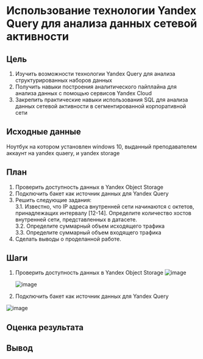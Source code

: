 # Использование технологии Yandex Query для анализа данных сетевой активности
## Цель
1. Изучить возможности технологии Yandex Query для анализа структурированных
наборов данных
2. Получить навыки построения аналитического пайплайна для анализа данных с
помощью сервисов Yandex Cloud
3. Закрепить практические навыки использования SQL для анализа данных сетевой
активности в сегментированной корпоративной сети

## Исходные данные
Ноутбук на котором установлен windows 10, выданный преподавателем аккаунт на yandex quaery, и yandex storage
## План
1. Проверить доступность данных в Yandex Object Storage
2.  Подключить бакет как источник данных для Yandex
Query
3. Решить следующие задания: <br>
  3.1. Известно, что IP адреса внутренней сети начинаются с октетов, принадлежащих
 интервалу [12-14]. Определите количество хостов внутренней сети,
 представленных в датасете. <br>
  3.2. Определите суммарный объем исходящего трафика <br>
  3.3. Определите суммарный объем входящего трафика <br>
4. Сделать выводы о проделанной работе.
## Шаги
1. Проверить доступность данных в Yandex Object Storage
     ![image](https://github.com/user-attachments/assets/0cbc3065-9685-43c6-983e-13ade7614f00)

   
   ![image](https://github.com/user-attachments/assets/53d2fee2-73a2-419e-bb6f-a02194cc12c2)


2. Подключить бакет как источник данных для Yandex
Query

![image](https://github.com/user-attachments/assets/3eab3d0c-48f9-4cc9-ae93-aac3447ff415)
 




   

## Оценка результата
## Вывод
